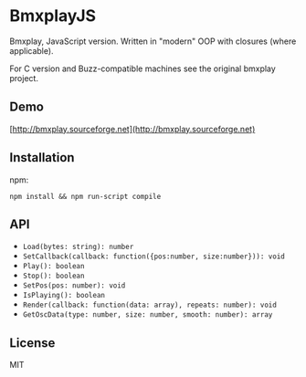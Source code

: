 # BmxplayJS

Bmxplay, JavaScript version. Written in "modern" OOP with closures (where applicable).

For C version and Buzz-compatible machines see the original bmxplay project.

## Demo

[http://bmxplay.sourceforge.net](http://bmxplay.sourceforge.net)

## Installation

npm:

```
npm install && npm run-script compile
```

## API

- `Load(bytes: string): number`
- `SetCallback(callback: function({pos:number, size:number})): void`
- `Play(): boolean`
- `Stop(): boolean`
- `SetPos(pos: number): void`
- `IsPlaying(): boolean`
- `Render(callback: function(data: array), repeats: number): void`
- `GetOscData(type: number, size: number, smooth: number): array`

## License

MIT

